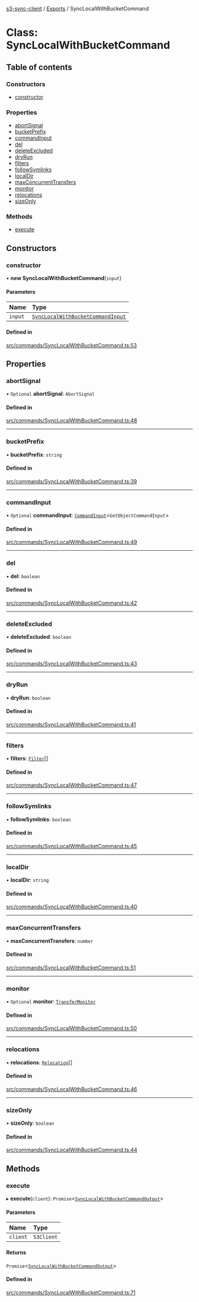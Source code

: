 [s3-sync-client](../README.md) / [Exports](../modules.md) / SyncLocalWithBucketCommand

# Class: SyncLocalWithBucketCommand

## Table of contents

### Constructors

- [constructor](SyncLocalWithBucketCommand.md#constructor)

### Properties

- [abortSignal](SyncLocalWithBucketCommand.md#abortsignal)
- [bucketPrefix](SyncLocalWithBucketCommand.md#bucketprefix)
- [commandInput](SyncLocalWithBucketCommand.md#commandinput)
- [del](SyncLocalWithBucketCommand.md#del)
- [deleteExcluded](SyncLocalWithBucketCommand.md#deleteexcluded)
- [dryRun](SyncLocalWithBucketCommand.md#dryrun)
- [filters](SyncLocalWithBucketCommand.md#filters)
- [followSymlinks](SyncLocalWithBucketCommand.md#followsymlinks)
- [localDir](SyncLocalWithBucketCommand.md#localdir)
- [maxConcurrentTransfers](SyncLocalWithBucketCommand.md#maxconcurrenttransfers)
- [monitor](SyncLocalWithBucketCommand.md#monitor)
- [relocations](SyncLocalWithBucketCommand.md#relocations)
- [sizeOnly](SyncLocalWithBucketCommand.md#sizeonly)

### Methods

- [execute](SyncLocalWithBucketCommand.md#execute)

## Constructors

### constructor

• **new SyncLocalWithBucketCommand**(`input`)

#### Parameters

| Name | Type |
| :------ | :------ |
| `input` | [`SyncLocalWithBucketCommandInput`](../modules.md#synclocalwithbucketcommandinput) |

#### Defined in

[src/commands/SyncLocalWithBucketCommand.ts:53](https://github.com/jeanbmar/s3-sync-client/blob/168acbf/src/commands/SyncLocalWithBucketCommand.ts#L53)

## Properties

### abortSignal

• `Optional` **abortSignal**: `AbortSignal`

#### Defined in

[src/commands/SyncLocalWithBucketCommand.ts:48](https://github.com/jeanbmar/s3-sync-client/blob/168acbf/src/commands/SyncLocalWithBucketCommand.ts#L48)

___

### bucketPrefix

• **bucketPrefix**: `string`

#### Defined in

[src/commands/SyncLocalWithBucketCommand.ts:39](https://github.com/jeanbmar/s3-sync-client/blob/168acbf/src/commands/SyncLocalWithBucketCommand.ts#L39)

___

### commandInput

• `Optional` **commandInput**: [`CommandInput`](../modules.md#commandinput)<`GetObjectCommandInput`\>

#### Defined in

[src/commands/SyncLocalWithBucketCommand.ts:49](https://github.com/jeanbmar/s3-sync-client/blob/168acbf/src/commands/SyncLocalWithBucketCommand.ts#L49)

___

### del

• **del**: `boolean`

#### Defined in

[src/commands/SyncLocalWithBucketCommand.ts:42](https://github.com/jeanbmar/s3-sync-client/blob/168acbf/src/commands/SyncLocalWithBucketCommand.ts#L42)

___

### deleteExcluded

• **deleteExcluded**: `boolean`

#### Defined in

[src/commands/SyncLocalWithBucketCommand.ts:43](https://github.com/jeanbmar/s3-sync-client/blob/168acbf/src/commands/SyncLocalWithBucketCommand.ts#L43)

___

### dryRun

• **dryRun**: `boolean`

#### Defined in

[src/commands/SyncLocalWithBucketCommand.ts:41](https://github.com/jeanbmar/s3-sync-client/blob/168acbf/src/commands/SyncLocalWithBucketCommand.ts#L41)

___

### filters

• **filters**: [`Filter`](../modules.md#filter)[]

#### Defined in

[src/commands/SyncLocalWithBucketCommand.ts:47](https://github.com/jeanbmar/s3-sync-client/blob/168acbf/src/commands/SyncLocalWithBucketCommand.ts#L47)

___

### followSymlinks

• **followSymlinks**: `boolean`

#### Defined in

[src/commands/SyncLocalWithBucketCommand.ts:45](https://github.com/jeanbmar/s3-sync-client/blob/168acbf/src/commands/SyncLocalWithBucketCommand.ts#L45)

___

### localDir

• **localDir**: `string`

#### Defined in

[src/commands/SyncLocalWithBucketCommand.ts:40](https://github.com/jeanbmar/s3-sync-client/blob/168acbf/src/commands/SyncLocalWithBucketCommand.ts#L40)

___

### maxConcurrentTransfers

• **maxConcurrentTransfers**: `number`

#### Defined in

[src/commands/SyncLocalWithBucketCommand.ts:51](https://github.com/jeanbmar/s3-sync-client/blob/168acbf/src/commands/SyncLocalWithBucketCommand.ts#L51)

___

### monitor

• `Optional` **monitor**: [`TransferMonitor`](TransferMonitor.md)

#### Defined in

[src/commands/SyncLocalWithBucketCommand.ts:50](https://github.com/jeanbmar/s3-sync-client/blob/168acbf/src/commands/SyncLocalWithBucketCommand.ts#L50)

___

### relocations

• **relocations**: [`Relocation`](../modules.md#relocation)[]

#### Defined in

[src/commands/SyncLocalWithBucketCommand.ts:46](https://github.com/jeanbmar/s3-sync-client/blob/168acbf/src/commands/SyncLocalWithBucketCommand.ts#L46)

___

### sizeOnly

• **sizeOnly**: `boolean`

#### Defined in

[src/commands/SyncLocalWithBucketCommand.ts:44](https://github.com/jeanbmar/s3-sync-client/blob/168acbf/src/commands/SyncLocalWithBucketCommand.ts#L44)

## Methods

### execute

▸ **execute**(`client`): `Promise`<[`SyncLocalWithBucketCommandOutput`](../modules.md#synclocalwithbucketcommandoutput)\>

#### Parameters

| Name | Type |
| :------ | :------ |
| `client` | `S3Client` |

#### Returns

`Promise`<[`SyncLocalWithBucketCommandOutput`](../modules.md#synclocalwithbucketcommandoutput)\>

#### Defined in

[src/commands/SyncLocalWithBucketCommand.ts:71](https://github.com/jeanbmar/s3-sync-client/blob/168acbf/src/commands/SyncLocalWithBucketCommand.ts#L71)

